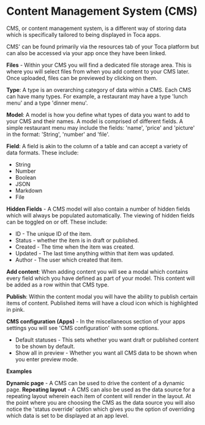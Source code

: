 # Content Management System (CMS)

CMS, or content management system, is a different way of storing data which is specifically tailored to being displayed in Toca apps.

CMS' can be found primarily via the resources tab of your Toca platform but can also be accessed via your app once they have been linked.

**Files** - Within your CMS you will find a dedicated file storage area. This is where you will select files from when you add content to your CMS later. Once uploaded, files can be previewed by clicking on them.

**Type**: A type is an overarching category of data within a CMS. Each CMS can have many types. For example, a restaurant may have a type 'lunch menu' and a type 'dinner menu'.

**Model**: A model is how you define what types of data you want to add to your CMS and their names. A model is comprised of different fields. A simple restaurant menu may include the fields: 'name', 'price' and 'picture' in the format: 'String', 'number' and 'file'.

**Field**: A field is akin to the column of a table and can accept a variety of data formats. These include:
- String
- Number
- Boolean
- JSON
- Markdown
- File

**Hidden Fields** - A CMS model will also contain a number of hidden fields which will always be populated automatically. The viewing of hidden fields can be toggled on or off. These include:
- ID - The unique ID of the item.
- Status - whether the item is in draft or published.
- Created - The time when the item was created.
- Updated - The last time anything within that item was updated.
- Author - The user which created that item.

**Add content**: When adding content you will see a modal which contains every field which you have defined as part of your model. This content will be added as a row within that CMS type.

**Publish**: Within the content modal you will have the ability to publish certain items of content. Published items will have a cloud icon which is highlighted in pink.

**CMS configuration (Apps)** - In the miscellaneous section of your apps settings you will see 'CMS configuration' with some options.
- Default statuses - This sets whether you want draft or published content to be shown by default.
- Show all in preview - Whether you want all CMS data to be shown when you enter preview mode.

**Examples**

**Dynamic page** - A CMS can be used to drive the content of a dynamic page. 
**Repeating layout** - A CMS can also be used as the data source for a repeating layout wherein each item of content will render in the layout. At the point where you are choosing the CMS as the data source you will also notice the 'status override' option which gives you the option of overriding which data is set to be displayed at an app level.
